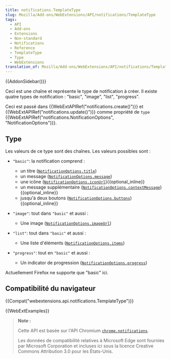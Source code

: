 ```yaml
---
title: notifications.TemplateType
slug: Mozilla/Add-ons/WebExtensions/API/notifications/TemplateType
tags:
  - API
  - Add-ons
  - Extensions
  - Non-standard
  - Notifications
  - Reference
  - TemplateType
  - Type
  - WebExtensions
translation_of: Mozilla/Add-ons/WebExtensions/API/notifications/TemplateType
---
```

{{AddonSidebar()}}

Ceci est une chaîne et représente le type de notification à créer. Il existe quatre types de notification : "basic", "image", "list", "progress".

Ceci est passé dans {{WebExtAPIRef("notifications.create()")}} et {{WebExtAPIRef("notifications.update()")}} comme propriété de `type` {{WebExtAPIRef("notifications.NotificationOptions", "NotificationOptions")}}.

## Type

Les valeurs de ce type sont des chaînes. Les valeurs possibles sont :

- `"basic"`: la notification comprend :

  - un titre ([`NotificationOptions.title`](/fr/Add-ons/WebExtensions/API/notifications/NotificationOptions#title))
  - un message ([`NotificationOptions.message`](/fr/Add-ons/WebExtensions/API/notifications/NotificationOptions#message))
  - une icône ([`NotificationOptions.iconUrl`](/fr/Add-ons/WebExtensions/API/notifications/NotificationOptions#iconUrl)){{optional_inline}}
  - un message supplémentaire ([`NotificationOptions.contextMessage`](/fr/Add-ons/WebExtensions/API/notifications/NotificationOptions#contextMessage)){{optional_inline}}
  - jusqu'à deux boutons ([`NotificationOptions.buttons`](/fr/Add-ons/WebExtensions/API/notifications/NotificationOptions#buttons)){{optional_inline}}

- `"image"`: tout dans `"basic"` et aussi :

  - Une image ([`NotificationOptions.imageUrl`](/fr/Add-ons/WebExtensions/API/notifications/NotificationOptions#imageUrl))

- `"list"`: tout dans `"basic"` et aussi :

  - Une liste d'éléments ([`NotificationOptions.items`](/fr/Add-ons/WebExtensions/API/notifications/NotificationOptions#items))

- `"progress"`: tout en `"basic"` et aussi :

  - Un indicator de progression ([`NotificationOptions.progress`](/fr/Add-ons/WebExtensions/API/notifications/NotificationOptions#progress))

Actuellement Firefox ne supporte que "basic" ici.

## Compatibilité du navigateur

{{Compat("webextensions.api.notifications.TemplateType")}}

{{WebExtExamples}}

> **Note :**
>
> Cette API est basée sur l'API Chromium [`chrome.notifications`](https://developer.chrome.com/extensions/notifications).
>
> Les données de compatibilité relatives à Microsoft Edge sont fournies par Microsoft Corporation et incluses ici sous la licence Creative Commons Attribution 3.0 pour les États-Unis.
